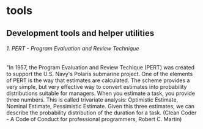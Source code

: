 # tools
## Development tools and helper utilities 

###### 1. PERT - Program Evaluation and Review Technique

"In 1957, the Program Evaluation and Review Techique (PERT) was created to support the U.S. Navy's Polaris submarine project. One of the elements of PERT is the way that estimates are calculated. The scheme provides a very simple, but very effective way to convert estimates into probability distributions suitable for managers.
When you estimate a task, you provide three numbers. This is called trivariate analysis:
Optimistic Estimate, Nominal Estimate, Pessimistic Estimate. Given this three estimates, we can describe the probability distribution of the duration for a task.
(Clean Coder - A Code of Conduct for professional programmers, Robert C. Martin) 
